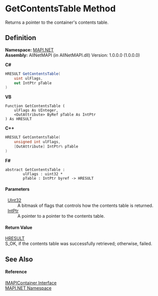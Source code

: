 # GetContentsTable Method


Returns a pointer to the container's contents table.



## Definition
**Namespace:** <a href="5bef4637-66f8-16d4-e5f4-4d0da57a1538.md">MAPI.NET</a>  
**Assembly:** AllNetMAPI (in AllNetMAPI.dll) Version: 1.0.0.0 (1.0.0.0)

**C#**
``` C#
HRESULT GetContentsTable(
	uint ulFlags,
	out IntPtr pTable
)
```
**VB**
``` VB
Function GetContentsTable ( 
	ulFlags As UInteger,
	<OutAttribute> ByRef pTable As IntPtr
) As HRESULT
```
**C++**
``` C++
HRESULT GetContentsTable(
	unsigned int ulFlags, 
	[OutAttribute] IntPtr% pTable
)
```
**F#**
``` F#
abstract GetContentsTable : 
        ulFlags : uint32 * 
        pTable : IntPtr byref -> HRESULT 
```



#### Parameters
<dl><dt>  <a href="https://learn.microsoft.com/dotnet/api/system.uint32" target="_blank" rel="noopener noreferrer">UInt32</a></dt><dd>A bitmask of flags that controls how the contents table is returned.</dd><dt>  <a href="https://learn.microsoft.com/dotnet/api/system.intptr" target="_blank" rel="noopener noreferrer">IntPtr</a></dt><dd>A pointer to a pointer to the contents table.</dd></dl>

#### Return Value
<a href="50596607-a328-ef10-6ea9-0448fbb7d197.md">HRESULT</a>  
S_OK, if the contents table was successfully retrieved; otherwise, failed.

## See Also


#### Reference
<a href="d9a68088-6545-338f-9dc8-439874dbd7a1.md">IMAPIContainer Interface</a>  
<a href="5bef4637-66f8-16d4-e5f4-4d0da57a1538.md">MAPI.NET Namespace</a>  
